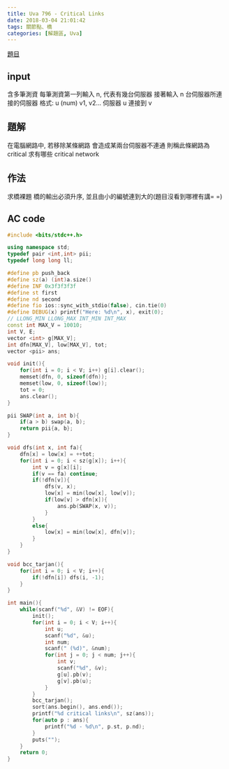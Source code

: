 ```yaml
---
title: Uva 796 - Critical Links
date: 2018-03-04 21:01:42
tags: 關節點、橋
categories: [解題區, Uva]
---
```


[題目](https://uva.onlinejudge.org/index.php?option=com_onlinejudge&Itemid=8&page=show_problem&category=9&problem=737)

## input
含多筆測資
每筆測資第一列輸入 n, 代表有幾台伺服器
接著輸入 n 台伺服器所連接的伺服器
格式: u (num) v1, v2...
伺服器 u 連接到 v

## 題解
在電腦網路中, 若移除某條網路
會造成某兩台伺服器不連通
則稱此條網路為 critical
求有哪些 critical network

## 作法
求橋裸題
橋的輸出必須升序, 並且由小的編號連到大的(題目沒看到哪裡有講= =)

## AC code
```cpp
#include <bits/stdc++.h>

using namespace std;
typedef pair <int,int> pii;
typedef long long ll;

#define pb push_back
#define sz(a) (int)a.size()
#define INF 0x3f3f3f3f
#define st first
#define nd second
#define fio ios::sync_with_stdio(false), cin.tie(0)
#define DEBUG(x) printf("Here: %d\n", x), exit(0);
// LLONG_MIN LLONG_MAX INT_MIN INT_MAX
const int MAX_V = 10010;
int V, E;
vector <int> g[MAX_V];
int dfn[MAX_V], low[MAX_V], tot;
vector <pii> ans;

void init(){
    for(int i = 0; i < V; i++) g[i].clear();
    memset(dfn, 0, sizeof(dfn));
    memset(low, 0, sizeof(low));
    tot = 0;
    ans.clear();
}

pii SWAP(int a, int b){
    if(a > b) swap(a, b);
    return pii{a, b};
}

void dfs(int x, int fa){
    dfn[x] = low[x] = ++tot;
    for(int i = 0; i < sz(g[x]); i++){
        int v = g[x][i];
        if(v == fa) continue;
        if(!dfn[v]){
            dfs(v, x);
            low[x] = min(low[x], low[v]);
            if(low[v] > dfn[x]){
                ans.pb(SWAP(x, v));
            }
        }
        else{
            low[x] = min(low[x], dfn[v]);
        }
    }
}

void bcc_tarjan(){
    for(int i = 0; i < V; i++){
        if(!dfn[i]) dfs(i, -1);
    }
}

int main(){
    while(scanf("%d", &V) != EOF){
        init();
        for(int i = 0; i < V; i++){
            int u;
            scanf("%d", &u);
            int num;
            scanf(" (%d)", &num);
            for(int j = 0; j < num; j++){
                int v;
                scanf("%d", &v);
                g[u].pb(v);
                g[v].pb(u);
            }
        }
        bcc_tarjan();
        sort(ans.begin(), ans.end());
        printf("%d critical links\n", sz(ans));
        for(auto p : ans){
            printf("%d - %d\n", p.st, p.nd);
        }
        puts("");
    }
    return 0;
}
```

